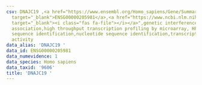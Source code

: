 ```yaml
---
csv: DNAJC19 ,<a href="https://www.ensembl.org/Homo_sapiens/Gene/Summary?db=core;g=ENSG00000205981"
  target="_blank">ENSG00000205981</a>,<a href="https://www.ncbi.nlm.nih.gov/pubmed/28369544"
  target="_blank"><i class="fas fa-file"></i></a>",genetic interference,functional
  association,high throughput transcription profiling by microarray, HF73 cells,nucleotide
  sequence identification,nucleotide sequence identification,transcriptional regulation,down-regulates
  activity
data_alias: 'DNAJC19 '
data_id: ENSG00000205981
data_numevidence: 1
data_species: Homo sapiens
data_taxid: '9606'
title: 'DNAJC19 '
---
```

